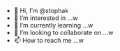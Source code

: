 - 👋 Hi, I’m @stophak
- 👀 I’m interested in ...w
- 🌱 I’m currently learning ...w
- 💞️ I’m looking to collaborate on ...w
- 📫 How to reach me ...w

<!---
stophak/stophak is a ✨ special ✨ repository because its `README.md` (this file) appears on your GitHub profile.
You can click the Preview link to take a look at your changes.
--->
